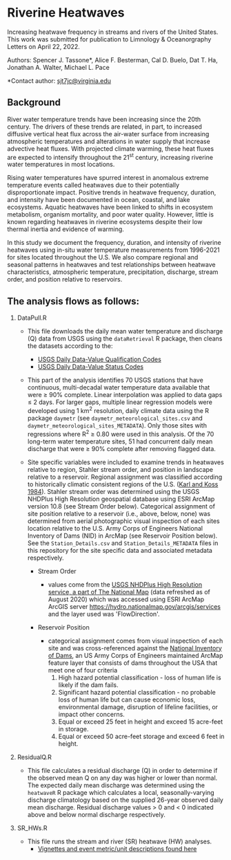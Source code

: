 # Riverine Heatwaves

Increasing heatwave frequency in streams and rivers of the United States. This work was submitted for publication to Limnology & Oceanorgraphy Letters on April 22, 2022.

Authors: Spencer J. Tassone*, Alice F. Besterman, Cal D. Buelo, Dat T. Ha, Jonathan A. Walter, Michael L. Pace

*Contact author: sjt7jc@virginia.edu


## Background
River water temperature trends have been increasing since the 20th century. The drivers of these trends are related, in part, to increased diffusive vertical heat flux across the air-water surface from increasing atmospheric temperatures and alterations in water supply that increase advective heat fluxes. With projected climate warming, these heat fluxes are expected to intensify throughout the 21<sup>st</sup> century, increasing riverine water temperatures in most locations. 

Rising water temperatures have spurred interest in anomalous extreme temperature events called heatwaves due to their potentially disproportionate impact. Positive trends in heatwave frequency, duration, and intensity have been documented in ocean, coastal, and lake ecosystems. Aquatic heatwaves have been linked to shifts in ecosystem metabolism, organism mortality, and poor water quality. However, little is known regarding heatwaves in riverine ecosystems despite their low thermal inertia and evidence of warming.

In this study we document the frequency, duration, and intensity of riverine heatwaves using in-situ water temperature measurements from 1996-2021 for sites located throughout the U.S. We also compare regional and seasonal patterns in heatwaves and test relationships between heatwave characteristics, atmospheric temperature, precipitation, discharge, stream order, and position relative to reservoirs.


## The analysis flows as follows:
1. DataPull.R
   - This file downloads the daily mean water temperature and discharge (Q) data from USGS using the ```dataRetrieval``` R package, then cleans the datasets according to the:
     - [USGS Daily Data-Value Qualification Codes](https://help.waterdata.usgs.gov/codes-and-parameters/instantaneous-value-qualification-code-uv_rmk_cd)
     - [USGS Daily Data-Value Status Codes](https://help.waterdata.usgs.gov/codes-and-parameters/instantaneous-and-daily-value-status-codes)

   - This part of the analysis identifies 70 USGS stations that have continuous, multi-decadal water temperature data available that were ≥ 90% complete. Linear interpolation was applied to data gaps ≤ 2 days. For larger gaps, multiple linear regression models were developed using 1 km<sup>2</sup> resolution, daily climate data using the R package ```daymetr``` (see ```daymetr_meteorological_sites.csv``` and ```daymetr_meteorological_sites_METADATA```). Only those sites with regressions where R<sup>2</sup> ≥ 0.80 were used in this analysis. Of the 70 long-term water temperature sites, 51 had concurrent daily mean discharge that were ≥ 90% complete after removing flagged data.
   - Site specific variables were included to examine trends in heatwaves relative to region, Stahler stream order, and position in landscape relative to a reservoir. Regional assignment was classified according to historically climatic consistent regions of the U.S. ([Karl and Koss 1984](https://www.ncei.noaa.gov/monitoring-references/maps/us-climate-regions)). Stahler stream order was determined using the USGS NHDPlus High Resolution geospatial database using ESRI ArcMap version 10.8 (see Stream Order below). Categorical assignment of site position relative to a reservoir (i.e., above, below, none) was determined from aerial photographic visual inspection of each sites location relative to the U.S. Army Corps of Engineers National Inventory of Dams (NID) in ArcMap (see Reservoir Position below).  See the `Station_Details.csv` and `Station_Details_METADATA` files in this repository for the site specific data and associated metadata respectively.
     - Stream Order
     
       - values come from the [USGS NHDPlus High Resolution service, a part of The National Map](https://www.usgs.gov/core-science-systems/ngp/national-hydrography/nhdplus-high-resolution) (data refreshed as of August 2020) which was accessed using ESRI ArcMap ArcGIS server https://hydro.nationalmap.gov/arcgis/services and the layer used was 'FlowDirection'. 
     - Reservoir Position
     
       - categorical assignment comes from visual inspection of each site and was cross-referenced against the [National Inventory of Dams](http://nid.usace.army.mil/), an US Army Corps of Engineers maintained ArcMap feature layer that consists of dams throughout the USA that meet one of four criteria
         1. High hazard potential classification - loss of human life is likely if the dam fails.
         2. Significant hazard potential classification - no probable loss of human life but can cause economic loss, environmental damage, disruption of lifeline facilities, or impact other concerns.
         3. Equal or exceed 25 feet in height and exceed 15 acre-feet in storage.
         4. Equal or exceed 50 acre-feet storage and exceed 6 feet in height.
         
2. ResidualQ.R
   - This file calculates a residual discharge (Q) in order to determine if the observed mean Q on any day was higher or lower than normal. The expected daily mean discharge was determined using the ```heatwaveR``` R package which calculates a local, seasonally-varying discharge climatology based on the supplied 26-year observed daily mean discharge. Residual discharge values > 0 and < 0 indicated above and below normal discharge respectively.

3. SR_HWs.R
   - This file runs the stream and river (SR) heatwave (HW) analyses.
     - [Vignettes and event metric/unit descriptions found here](https://cran.rstudio.com/web/packages/heatwaveR/readme/README.html)
